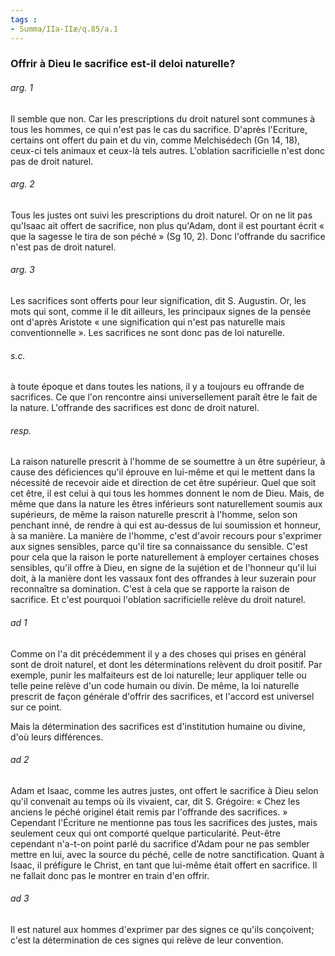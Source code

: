 ```yaml
---
tags : 
- Summa/IIa-IIæ/q.85/a.1
---
```


### Offrir à Dieu le sacrifice est-il deloi naturelle?

###### arg. 1
Il semble que non. Car les prescriptions du droit naturel sont communes à tous les hommes, ce qui n'est pas le cas du sacrifice. D'après l'Ecriture, certains ont offert du pain et du vin, comme Melchisédech (Gn 14, 18), ceux-ci tels animaux et ceux-là tels autres. L'oblation sacrificielle n'est donc pas de droit naturel. 

###### arg. 2
Tous les justes ont suivi les prescriptions du droit naturel. Or on ne lit pas qu'Isaac ait offert de sacrifice, non plus qu'Adam, dont il est pourtant écrit « que la sagesse le tira de son péché » (Sg 10, 2). Donc l'offrande du sacrifice n'est pas de droit naturel. 

###### arg. 3
Les sacrifices sont offerts pour leur signification, dit S. Augustin. Or, les mots qui sont, comme il le dit ailleurs, les principaux signes de la pensée ont d'après Aristote « une signification qui n'est pas naturelle mais conventionnelle ». Les sacrifices ne sont donc pas de loi naturelle. 

###### s.c.
à toute époque et dans toutes les nations, il y a toujours eu offrande de sacrifices. Ce que l'on rencontre ainsi universellement paraît être le fait de la nature. L'offrande des sacrifices est donc de droit naturel. 

###### resp.
La raison naturelle prescrit à l'homme de se soumettre à un être supérieur, à cause des déficiences qu'il éprouve en lui-même et qui le mettent dans la nécessité de recevoir aide et direction de cet être supérieur. Quel que soit cet être, il est celui à qui tous les hommes donnent le nom de Dieu. Mais, de même que dans la nature les êtres inférieurs sont naturellement soumis aux supérieurs, de même la raison naturelle prescrit à l'homme, selon son penchant inné, de rendre à qui est au-dessus de lui soumission et honneur, à sa manière. La manière de l'homme, c'est d'avoir recours pour s'exprimer aux signes sensibles, parce qu'il tire sa connaissance du sensible. C'est pour cela que la raison le porte naturellement à employer certaines choses sensibles, qu'il offre à Dieu, en signe de la sujétion et de l'honneur qu'il lui doit, à la manière dont les vassaux font des offrandes à leur suzerain pour reconnaître sa domination. C'est à cela que se rapporte la raison de sacrifice. Et c'est pourquoi l'oblation sacrificielle relève du droit naturel. 

###### ad 1
Comme on l'a dit précédemment il y a des choses qui prises en général sont de droit naturel, et dont les déterminations relèvent du droit positif. Par exemple, punir les malfaiteurs est de loi naturelle; leur appliquer telle ou telle peine relève d'un code humain ou divin. De même, la loi naturelle prescrit de façon générale d'offrir des sacrifices, et l'accord est universel sur ce point. 

Mais la détermination des sacrifices est d'institution humaine ou divine, d'où leurs différences. 

###### ad 2
Adam et Isaac, comme les autres justes, ont offert le sacrifice à Dieu selon qu'il convenait au temps où ils vivaient, car, dit S. Grégoire: « Chez les anciens le péché originel était remis par l'offrande des sacrifices. » Cependant l'Écriture ne mentionne pas tous les sacrifices des justes, mais seulement ceux qui ont comporté quelque particularité. Peut-être cependant n'a-t-on point parlé du sacrifice d'Adam pour ne pas sembler mettre en lui, avec la source du péché, celle de notre sanctification. Quant à Isaac, il préfigure le Christ, en tant que lui-même était offert en sacrifice. Il ne fallait donc pas le montrer en train d'en offrir. 

###### ad 3
Il est naturel aux hommes d'exprimer par des signes ce qu'ils conçoivent; c'est la détermination de ces signes qui relève de leur convention. 


